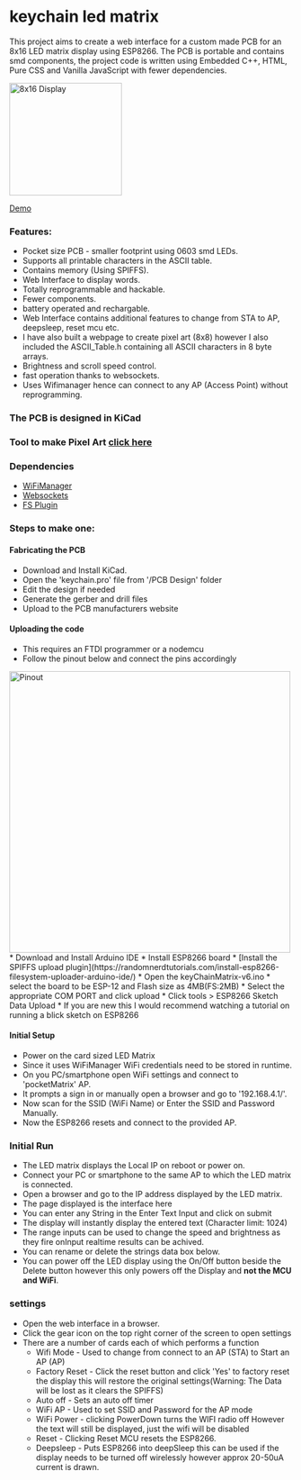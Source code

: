 # keychain led matrix
This project aims to create a web interface for a custom made PCB for an 8x16 LED matrix display using ESP8266.
The PCB is portable and contains smd components, the project code is written using Embedded C++, HTML, Pure CSS and Vanilla JavaScript with fewer dependencies.

<img src="https://raw.githubusercontent.com/Prateek7805/keychain_led_matrix/main/keyChain.jpg" alt="8x16 Display" width="200" height="auto"/>

[Demo](https://instagram.com/p/CPmjHNIFKIF/)

### Features: ###
* Pocket size PCB - smaller footprint using 0603 smd LEDs.
* Supports all printable characters in the ASCII table.
* Contains memory (Using SPIFFS).
* Web Interface to display words.
* Totally reprogrammable and hackable.
* Fewer components.
* battery operated and rechargable.
* Web Interface contains additional features to change from STA to AP, deepsleep, reset mcu etc.
* I have also built a webpage to create pixel art (8x8) however I also included the ASCII_Table.h containing all ASCII characters in 8 byte arrays.
* Brightness and scroll speed control.
* fast operation thanks to websockets.
* Uses Wifimanager hence can connect to any AP (Access Point) without reprogramming.

### The PCB is designed in KiCad ###

### Tool to make Pixel Art [click here](https://leddots.000webhostapp.com/)

### Dependencies ###
* [WiFiManager](https://github.com/tzapu/WiFiManager)
* [Websockets](https://github.com/Links2004/arduinoWebSockets)
* [FS Plugin](https://github.com/esp8266/arduino-esp8266fs-plugin/releases)

### Steps to make one: ###

#### Fabricating the PCB ####
* Download and Install KiCad.
* Open the 'keychain.pro' file from '/PCB Design' folder
* Edit the design if needed
* Generate the gerber and drill files
* Upload to the PCB manufacturers website

#### Uploading the code ####
* This requires an FTDI programmer or a nodemcu
* Follow the pinout below and connect the pins accordingly
<img src="https://raw.githubusercontent.com/Prateek7805/keychain_led_matrix/main/Pinout.JPG" alt="Pinout" width="500" height="auto"/>
* Download and Install Arduino IDE  
* Install ESP8266 board
* [Install the SPIFFS upload plugin](https://randomnerdtutorials.com/install-esp8266-filesystem-uploader-arduino-ide/)
* Open the keyChainMatrix-v6.ino
* select the board to be ESP-12 and Flash size as 4MB(FS:2MB) 
* Select the appropriate COM PORT and click upload
* Click tools > ESP8266 Sketch Data Upload
* If you are new this I would recommend watching a tutorial on running a blick sketch on ESP8266

#### Initial Setup ####
* Power on the card sized LED Matrix
* Since it uses WiFiManager WiFi credentials need to be stored in runtime.
* On you PC/smartphone open WiFi settings and connect to 'pocketMatrix' AP.
* It prompts a sign in or manually open a browser and go to '192.168.4.1/'.
* Now scan for the SSID (WiFi Name) or Enter the SSID and Password Manually.
* Now the ESP8266 resets and connect to the provided AP.

### Initial Run ###
* The LED matrix displays the Local IP on reboot or power on. 
* Connect your PC or smartphone to the same AP to which the LED matrix is connected.
* Open a browser and go to the IP address displayed by the LED matrix.
* The page displayed is the interface here
* You can enter any String in the Enter Text Input and click on submit
* The display will instantly display the entered text (Character limit: 1024)
* The range inputs can be used to change the speed and brightness as they fire onInput realtime results can be achived.
* You can rename or delete the strings data box below.
* You can power off the LED display using the On/Off button beside the Delete button however this only powers off the Display and **not the MCU and WiFi**.

### settings ###
* Open the web interface in a browser.
* Click the gear icon on the top right corner of the screen to open settings
* There are a number of cards each of which performs a function 
    * Wifi Mode - Used to change from connect to an AP (STA) to Start an AP (AP)
    * Factory Reset - Click the reset button and click 'Yes' to factory reset the display this will restore the original settings(Warning: The Data will be lost as it clears the SPIFFS)
    * Auto off - Sets an auto off timer
    * WiFi AP - Used to set SSID and Password for the AP mode
    * WiFi Power - clicking PowerDown turns the WIFI radio off However the text will still be displayed, just the wifi will be disabled
    * Reset - Clicking Reset MCU resets the ESP8266.
    * Deepsleep - Puts ESP8266 into deepSleep this can be used if the display needs to be turned off wirelessly however approx 20-50uA current is drawn.
